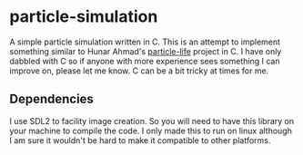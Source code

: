 # particle-simulation

A simple particle simulation written in C. This is an attempt to implement something similar to
Hunar Ahmad's [particle-life](https://github.com/hunar4321/particle-life) project in C. I have
only dabbled with C so if anyone with more experience sees something I can improve on, please
let me know. C can be a bit tricky at times for me.

## Dependencies

I use SDL2 to facility image creation. So you will need to have this library on your machine
to compile the code. I only made this to run on linux although I am sure it wouldn't be hard
to make it compatible to other platforms.
